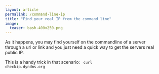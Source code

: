 ```yaml
---
layout: article
permalink: /command-line-ip
title: "Find your real IP from the command line"
image:
  teaser: bash-400x250.png
---
```


As it happens, you may find yourself on the commandline of a server through a url or link and you just need a quick way to get the servers real public IP.

This is a handy trick in that scenario:
<code>
  curl checkip.dyndns.org
</code>

